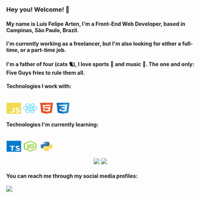 ### Hey you! Welcome! 👋
#### My name is Luís Felipe Arten, I'm a Front-End Web Developer, based in Campinas, São Paulo, Brazil.
#### I'm currently working as a freelancer, but I'm also looking for either a full-time, or a part-time job.
#### I'm a father of four (cats 🐈), I love sports 🏈 and music 🎼. The one and only: Five Guys fries to rule them all.

#### Technologies I work with:

<div style="display: inline_block"><br>
  <img align="center" alt="JavaScript" height="30" width="40" src="https://raw.githubusercontent.com/devicons/devicon/master/icons/javascript/javascript-plain.svg">
  <img align="center" alt="React" height="30" width="40" src="https://raw.githubusercontent.com/devicons/devicon/master/icons/react/react-original.svg">
  <img align="center" alt="HTML" height="30" width="40" src="https://raw.githubusercontent.com/devicons/devicon/master/icons/html5/html5-original.svg">
  <img align="center" alt="CSS" height="30" width="40" src="https://raw.githubusercontent.com/devicons/devicon/master/icons/css3/css3-original.svg">
</div>

#### Technologies I'm currently learning:
<div style="display: inline_block"><br>
  <img align="center" alt="TypeScript" height="30" width="40" src="https://raw.githubusercontent.com/devicons/devicon/master/icons/typescript/typescript-plain.svg">
  <img align="center" alt="HTML" height="30" width="40" src="https://raw.githubusercontent.com/devicons/devicon/master/icons/nodejs/nodejs-original.svg">
  <img align="center" alt="Python" height="30" width="40" src="https://raw.githubusercontent.com/devicons/devicon/master/icons/python/python-original.svg">
 </div>

<div align="center"><br>

  <img height="180em" src="https://github-readme-stats.vercel.app/api?username=artenlf&show_icons=true&theme=tokyonight&include_all_commits&count_private=true" />
  <img height="180em" src="https://github-readme-stats.vercel.app/api/top-langs/?username=artenlf&show_icons=true&theme=tokyonight&layout=compact" />
</div>

#### You can reach me through my social media profiles:

<div>
  <a href="https://www.linkedin.com/in/artenlf/"><img src="https://img.shields.io/badge/LinkedIn-0077B5?style=for-the-badge&logo=linkedin&logoColor=white" target="_blank"></a>
</div>
